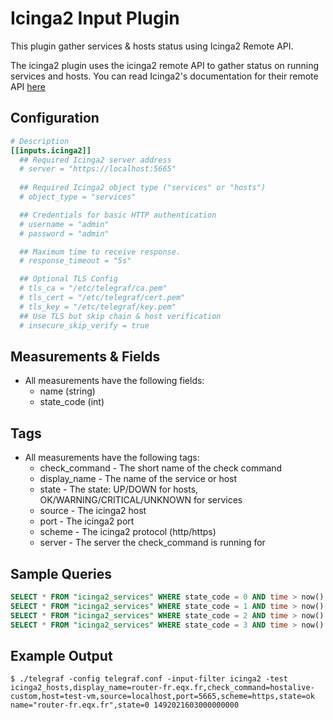 # Icinga2 Input Plugin

This plugin gather services & hosts status using Icinga2 Remote API.

The icinga2 plugin uses the icinga2 remote API to gather status on running
services and hosts. You can read Icinga2's documentation for their remote API
[here](https://docs.icinga.com/icinga2/latest/doc/module/icinga2/chapter/icinga2-api)

## Configuration

```toml
# Description
[[inputs.icinga2]]
  ## Required Icinga2 server address
  # server = "https://localhost:5665"
  
  ## Required Icinga2 object type ("services" or "hosts")
  # object_type = "services"

  ## Credentials for basic HTTP authentication
  # username = "admin"
  # password = "admin"

  ## Maximum time to receive response.
  # response_timeout = "5s"

  ## Optional TLS Config
  # tls_ca = "/etc/telegraf/ca.pem"
  # tls_cert = "/etc/telegraf/cert.pem"
  # tls_key = "/etc/telegraf/key.pem"
  ## Use TLS but skip chain & host verification
  # insecure_skip_verify = true
```

## Measurements & Fields

- All measurements have the following fields:
  - name (string)
  - state_code (int)

## Tags

- All measurements have the following tags:
  - check_command - The short name of the check command
  - display_name - The name of the service or host
  - state - The state: UP/DOWN for hosts, OK/WARNING/CRITICAL/UNKNOWN for services
  - source - The icinga2 host
  - port - The icinga2 port
  - scheme - The icinga2 protocol (http/https)
  - server - The server the check_command is running for

## Sample Queries

```sql
SELECT * FROM "icinga2_services" WHERE state_code = 0 AND time > now() - 24h // Service with OK status
SELECT * FROM "icinga2_services" WHERE state_code = 1 AND time > now() - 24h // Service with WARNING status
SELECT * FROM "icinga2_services" WHERE state_code = 2 AND time > now() - 24h // Service with CRITICAL status
SELECT * FROM "icinga2_services" WHERE state_code = 3 AND time > now() - 24h // Service with UNKNOWN status
```

## Example Output

```text
$ ./telegraf -config telegraf.conf -input-filter icinga2 -test
icinga2_hosts,display_name=router-fr.eqx.fr,check_command=hostalive-custom,host=test-vm,source=localhost,port=5665,scheme=https,state=ok name="router-fr.eqx.fr",state=0 1492021603000000000
```
